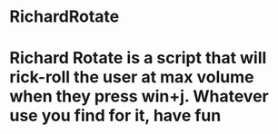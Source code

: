 # RichardRotate
# Richard Rotate is a script that will rick-roll the user at max volume when they press win+j. Whatever use you find for it, have fun
